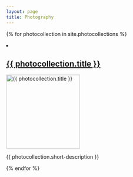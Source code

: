 ```yaml
---
layout: page
title: Photography
---
```

{% for photocollection in site.photocollections %}
  <div class="photocollection">
<!--     <h2><a href="{{ photocollection.url }}">{{ photocollection.title }}</a></h2> -->
    <li>
        <h2><a href="{{ photocollection.url }}">{{ photocollection.title }}</a></h2>
        <img src="{{ photocollection.thumbnail-path }}" alt="{{ photocollection.title }}" width="200"/>
        <p>{{ photocollection.short-description }}</p>
    </li>
  </div>
 
{% endfor %} 
